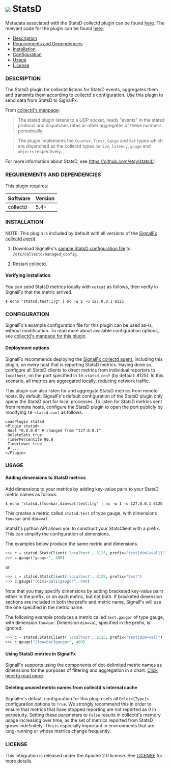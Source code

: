 # ![](https://github.com/signalfx/integrations/blob/master/collectd-statsd/img/integrations_statsd.png) StatsD

Metadata associated with the StatsD collectd plugin can be found <a target="_blank" href="https://github.com/signalfx/integrations/tree/release/collectd-statsd">here</a>. The relevant code for the plugin can be found <a target="_blank" href="https://github.com/signalfx/collectd/blob/master/src/statsd.c">here</a>.

- [Description](#description)
- [Requirements and Dependencies](#requirements-and-dependencies)
- [Installation](#installation)
- [Configuration](#configuration)
- [Usage](#usage)
- [License](#license)

### DESCRIPTION

The StatsD plugin for collectd listens for StatsD events, aggregates them and transmits them according to collectd's configuration. Use this plugin to send data from StatsD to SignalFx.

From <a target="_blank" href="https://collectd.org/documentation/manpages/collectd.conf.5.shtml#plugin_statsd">collectd's manpage</a>:

> The statsd plugin listens to a UDP socket, reads "events" in the statsd protocol and dispatches rates or other aggregates of these numbers periodically.

> The plugin implements the `Counter`, `Timer`, `Gauge` and `Set` types which are dispatched as the collectd types `derive`, `latency`, `gauge` and `objects` respectively.

For more information about StatsD, see <a target="_blank" href="https://github.com/etsy/statsd/">https://github.com/etsy/statsd/</a>.

### REQUIREMENTS AND DEPENDENCIES

This plugin requires:

| Software          | Version        |
|-------------------|----------------|
| collectd |  5.4+  |

### INSTALLATION

NOTE: This plugin is included by default with all versions of the [SignalFx collectd agent](https://github.com/signalfx/integrations/tree/master/collectd)[](sfx_link:sfxcollectd).

1. Download SignalFx's <a target="_blank" href="https://github.com/signalfx/integrations/blob/master/collectd-statsd/10-statsd.conf">sample StatsD configuration file</a> to `/etc/collectd/managed_config`.

2. Restart collectd.

#### Verifying installation

You can send StatsD metrics locally with `netcat` as follows, then verify in SignalFx that the metric arrived.

```
$ echo "statsd.test:1|g" | nc -w 1 -u 127.0.0.1 8125
```

### CONFIGURATION

SignalFx's example configuration file for this plugin can be used as-is, without modification. To read more about available configuration options, see <a target="_blank" href="https://collectd.org/documentation/manpages/collectd.conf.5.shtml#plugin_statsd">collectd's manpage for this plugin</a>.

#### Deployment options

SignalFx recommends deploying the [SignalFx collectd agent](https://github.com/signalfx/integrations/tree/master/collectd)[](sfx_link:sfxcollectd), including this plugin, on every host that is reporting StatsD metrics. Having done so, configure all StatsD clients to direct metrics from individual reporters to `localhost`, on the port specified in `10-statsd.conf` (by default: 8125). In this scenario, all metrics are aggregated locally, reducing network traffic.

This plugin can also listen for and aggregate StatsD metrics from remote hosts. By default, SignalFx's default configuration of the StatsD plugin only opens the StatsD port for local processes. To listen for StatsD metrics sent from remote hosts, configure the StatsD plugin to open the port publicly by modifying `10-statsd.conf` as follows:

```
LoadPlugin statsd
<Plugin statsd>
 Host "0.0.0.0" # changed from "127.0.0.1"
 DeleteSets true
 TimerPercentile 90.0
 TimerLower true
 # ...
</Plugin>
```

### USAGE

#### Adding dimensions to StatsD metrics

Add dimensions to your metrics by adding key-value pairs to your StatsD metric names as follows:

```
$ echo "statsd.[foo=bar,dim=val]test:1|g" | nc -w 1 -u 127.0.0.1 8125
```

This creates a metric called `statsd.test` of type gauge, with dimensions `foo=bar` and `dim=val`.

StatsD's python API allows you to construct your StatsClient with a prefix. This can simplify the configuration of dimensions.

The examples below produce the same metric and dimensions.

```python
>>> c = statsd.StatsClient('localhost', 8125, prefix="test[dim1=val1]")
>>> c.gauge("gaugor", 400)
```
or

```python
>>> c = statsd.StatsClient('localhost', 8125, prefix="test")
>>> c.gauge("[dim1=val1]gaugor", 400)
```

Note that you may specify dimensions by adding bracketed key-value pairs either in the prefix, or on each metric, but not both. If bracketed dimension sections are included in both the prefix and metric name, SignalFx will use the one specified in the metric name.

The following example produces a metric called `test.gaugor` of type gauge, with dimension `foo=bar`. Dimension `dim=val`, specified in the prefix, is ignored.

```python
>>> c = statsd.StatsClient('localhost', 8125, prefix="test[dim=val]")
>>> c.gauge("[foo=bar]gaugor", 400)
```

#### Using StatsD metrics in SignalFx

SignalFx supports using the components of dot-delimited metric names as dimensions for the purposes of filtering and aggregation in a chart. <a target="_blank" href="http://docs.signalfx.com/en/latest/charts/chart-advanced-config.html#graphite-options-for-plots">Click here to read more</a>.

#### Deleting unused metric names from collectd's internal cache

SignalFx's default configuration for this plugin sets all `Delete[Type]s` configuration options to `True`. We strongly recommend this in order to ensure that metrics that have stopped reporting are not reported as 0 in perpetuity. Setting these parameters to `False` results in collectd's memory usage increasing over time, as the set of metrics reported from StatsD grows indefinitely. This is especially important in environments that are long-running or whose metrics change frequently.

### LICENSE

This integration is released under the Apache 2.0 license. See [LICENSE](./LICENSE) for more details.
